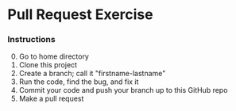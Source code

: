 # Pull Request Exercise
### Instructions
0. Go to home directory
1. Clone this project
2. Create a branch; call it "firstname-lastname"
3. Run the code, find the bug, and fix it
4. Commit your code and push your branch up to this GitHub repo
5. Make a pull request
